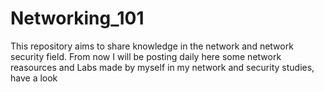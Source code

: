# Networking_101
This repository aims to share knowledge in the network and network security field. From now I will be posting daily here some network reasources and Labs made by myself in my network and security studies, have a look 
